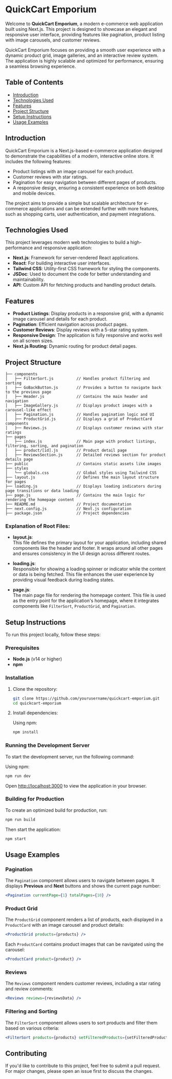 # QuickCart Emporium

Welcome to **QuickCart Emporium**, a modern e-commerce web application built using Next.js. This project is designed to showcase an elegant and responsive user interface, providing features like pagination, product listing with image carousels, and customer reviews. 

QuickCart Emporium focuses on providing a smooth user experience with a dynamic product grid, image galleries, and an interactive review system. The application is highly scalable and optimized for performance, ensuring a seamless browsing experience.

[Vercel URL]: (#https://quickcart-emporium-2h5t6p7uh-rethabile-s-projects.vercel.app)

## Table of Contents

- [Introduction](#introduction)
- [Technologies Used](#technologies-used)
- [Features](#features)
- [Project Structure](#project-structure)
- [Setup Instructions](#setup-instructions)
- [Usage Examples](#usage-examples)

## Introduction

QuickCart Emporium is a Next.js-based e-commerce application designed to demonstrate the capabilities of a modern, interactive online store. It includes the following features:

- Product listings with an image carousel for each product.
- Customer reviews with star ratings.
- Pagination for easy navigation between different pages of products.
- A responsive design, ensuring a consistent experience on both desktop and mobile devices.

The project aims to provide a simple but scalable architecture for e-commerce applications and can be extended further with more features, such as shopping carts, user authentication, and payment integrations.

## Technologies Used

This project leverages modern web technologies to build a high-performance and responsive application:

- **Next.js**: Framework for server-rendered React applications.
- **React**: For building interactive user interfaces.
- **Tailwind CSS**: Utility-first CSS framework for styling the components.
- **JSDoc**: Used to document the code for better understanding and maintainability.
- **API**: Custom API for fetching products and handling product details.

## Features

- **Product Listings**: Display products in a responsive grid, with a dynamic image carousel and details for each product.
- **Pagination**: Efficient navigation across product pages.
- **Customer Reviews**: Display reviews with a 5-star rating system.
- **Responsive Design**: The application is fully responsive and works well on all screen sizes.
- **Next.js Routing**: Dynamic routing for product detail pages.

## Project Structure

```
├── components
│   ├── FilterSort.js          // Handles product filtering and sorting
|   ├── GoBackButton.js        // Provides a button to navigate back to the previous page
│   ├── Header.js              // Contains the main header and navigation
│   ├── ImageGallery.js        // Displays product images with a carousel-like effect
│   ├── Pagination.js          // Handles pagination logic and UI
│   ├── ProductGrid.js         // Displays a grid of ProductCard components
│   ├── Reviews.js             // Displays customer reviews with star ratings
├── pages
│   ├── index.js               // Main page with product listings, filtering, sorting, and pagination
│   ├── product/[id].js        // Product detail page
|   ├── ReviewsSection.js      // Detailed reviews section for product details page
├── public                     // Contains static assets like images
├── styles
│   └── globals.css            // Global styles using Tailwind CSS
├── layout.js                  // Defines the main layout structure for pages
├── loading.js                 // Displays loading indicators during page transitions or data loading
├── page.js                    // Contains the main logic for rendering the homepage content
├── README.md                  // Project documentation
├── next.config.js             // Next.js configuration
├── package.json               // Project dependencies
```

### Explanation of Root Files:

- **layout.js**:  
   This file defines the primary layout for your application, including shared components like the header and footer. It wraps around all other pages and ensures consistency in the UI design across different routes.

- **loading.js**:  
   Responsible for showing a loading spinner or indicator while the content or data is being fetched. This file enhances the user experience by providing visual feedback during loading states.

- **page.js**:  
   The main page file for rendering the homepage content. This file is used as the entry point for the application's homepage, where it integrates components like `FilterSort`, `ProductGrid`, and `Pagination`.

## Setup Instructions

To run this project locally, follow these steps:

### Prerequisites

- **Node.js** (v14 or higher)
- **npm**

### Installation

1. Clone the repository:

   ```bash
   git clone https://github.com/yourusername/quickcart-emporium.git
   cd quickcart-emporium
   ```

2. Install dependencies:

   Using npm:

   ```bash
   npm install
   ```

### Running the Development Server

To start the development server, run the following command:

Using npm:

```bash
npm run dev
```

Open [http://localhost:3000](http://localhost:3000) to view the application in your browser.

### Building for Production

To create an optimized build for production, run:

```bash
npm run build
```

Then start the application:

```bash
npm start
```

## Usage Examples

### Pagination

The `Pagination` component allows users to navigate between pages. It displays **Previous** and **Next** buttons and shows the current page number:

```jsx
<Pagination currentPage={1} totalPages={10} />
```

### Product Grid

The `ProductGrid` component renders a list of products, each displayed in a `ProductCard` with an image carousel and product details:

```jsx
<ProductGrid products={products} />
```

Each `ProductCard` contains product images that can be navigated using the carousel:

```jsx
<ProductCard product={product} />
```

### Reviews

The `Reviews` component renders customer reviews, including a star rating and review comments:

```jsx
<Reviews reviews={reviewsData} />
```

### Filtering and Sorting

The `FilterSort` component allows users to sort products and filter them based on various criteria:

```jsx
<FilterSort products={products} setFilteredProducts={setFilteredProducts} />
```

## Contributing

If you'd like to contribute to this project, feel free to submit a pull request. For major changes, please open an issue first to discuss the changes.
